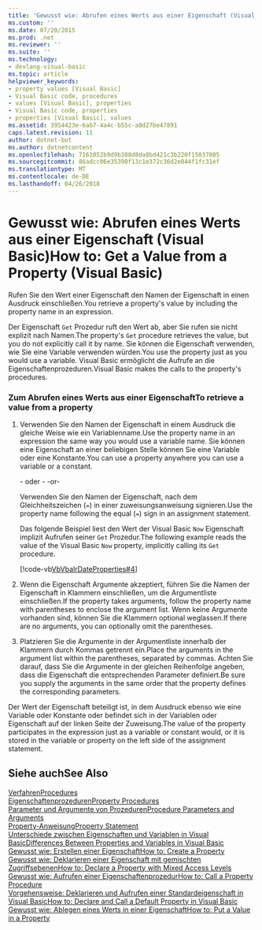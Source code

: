 ```yaml
---
title: 'Gewusst wie: Abrufen eines Werts aus einer Eigenschaft (Visual Basic)'
ms.custom: ''
ms.date: 07/20/2015
ms.prod: .net
ms.reviewer: ''
ms.suite: ''
ms.technology:
- devlang-visual-basic
ms.topic: article
helpviewer_keywords:
- property values [Visual Basic]
- Visual Basic code, procedures
- values [Visual Basic], properties
- Visual Basic code, properties
- properties [Visual Basic], values
ms.assetid: 3954423e-6ab7-4a4c-b55c-a8d27be47891
caps.latest.revision: 11
author: dotnet-bot
ms.author: dotnetcontent
ms.openlocfilehash: 7161052b9d9b388d8da8bd421c3b220f15037805
ms.sourcegitcommit: 86adcc06e35390f13c1e372c36d2e044f1fc31ef
ms.translationtype: MT
ms.contentlocale: de-DE
ms.lasthandoff: 04/26/2018
---
```

# <a name="how-to-get-a-value-from-a-property-visual-basic"></a><span data-ttu-id="2cb6b-102">Gewusst wie: Abrufen eines Werts aus einer Eigenschaft (Visual Basic)</span><span class="sxs-lookup"><span data-stu-id="2cb6b-102">How to: Get a Value from a Property (Visual Basic)</span></span>
<span data-ttu-id="2cb6b-103">Rufen Sie den Wert einer Eigenschaft den Namen der Eigenschaft in einen Ausdruck einschließen.</span><span class="sxs-lookup"><span data-stu-id="2cb6b-103">You retrieve a property's value by including the property name in an expression.</span></span>  
  
 <span data-ttu-id="2cb6b-104">Der Eigenschaft `Get` Prozedur ruft den Wert ab, aber Sie rufen sie nicht explizit nach Namen.</span><span class="sxs-lookup"><span data-stu-id="2cb6b-104">The property's `Get` procedure retrieves the value, but you do not explicitly call it by name.</span></span> <span data-ttu-id="2cb6b-105">Sie können die Eigenschaft verwenden, wie Sie eine Variable verwenden würden.</span><span class="sxs-lookup"><span data-stu-id="2cb6b-105">You use the property just as you would use a variable.</span></span> <span data-ttu-id="2cb6b-106">Visual Basic ermöglicht die Aufrufe an die Eigenschaftenprozeduren.</span><span class="sxs-lookup"><span data-stu-id="2cb6b-106">Visual Basic makes the calls to the property's procedures.</span></span>  
  
### <a name="to-retrieve-a-value-from-a-property"></a><span data-ttu-id="2cb6b-107">Zum Abrufen eines Werts aus einer Eigenschaft</span><span class="sxs-lookup"><span data-stu-id="2cb6b-107">To retrieve a value from a property</span></span>  
  
1.  <span data-ttu-id="2cb6b-108">Verwenden Sie den Namen der Eigenschaft in einem Ausdruck die gleiche Weise wie ein Variablenname.</span><span class="sxs-lookup"><span data-stu-id="2cb6b-108">Use the property name in an expression the same way you would use a variable name.</span></span> <span data-ttu-id="2cb6b-109">Sie können eine Eigenschaft an einer beliebigen Stelle können Sie eine Variable oder eine Konstante.</span><span class="sxs-lookup"><span data-stu-id="2cb6b-109">You can use a property anywhere you can use a variable or a constant.</span></span>  
  
     <span data-ttu-id="2cb6b-110">- oder - </span><span class="sxs-lookup"><span data-stu-id="2cb6b-110">-or-</span></span>  
  
     <span data-ttu-id="2cb6b-111">Verwenden Sie den Namen der Eigenschaft, nach dem Gleichheitszeichen (`=`) in einer zuweisungsanweisung signieren.</span><span class="sxs-lookup"><span data-stu-id="2cb6b-111">Use the property name following the equal (`=`) sign in an assignment statement.</span></span>  
  
     <span data-ttu-id="2cb6b-112">Das folgende Beispiel liest den Wert der Visual Basic `Now` Eigenschaft implizit Aufrufen seiner `Get` Prozedur.</span><span class="sxs-lookup"><span data-stu-id="2cb6b-112">The following example reads the value of the Visual Basic `Now` property, implicitly calling its `Get` procedure.</span></span>  
  
     [!code-vb[VbVbalrDateProperties#4](./codesnippet/VisualBasic/how-to-get-a-value-from-a-property_1.vb)]  
  
2.  <span data-ttu-id="2cb6b-113">Wenn die Eigenschaft Argumente akzeptiert, führen Sie die Namen der Eigenschaft in Klammern einschließen, um die Argumentliste einschließen.</span><span class="sxs-lookup"><span data-stu-id="2cb6b-113">If the property takes arguments, follow the property name with parentheses to enclose the argument list.</span></span> <span data-ttu-id="2cb6b-114">Wenn keine Argumente vorhanden sind, können Sie die Klammern optional weglassen.</span><span class="sxs-lookup"><span data-stu-id="2cb6b-114">If there are no arguments, you can optionally omit the parentheses.</span></span>  
  
3.  <span data-ttu-id="2cb6b-115">Platzieren Sie die Argumente in der Argumentliste innerhalb der Klammern durch Kommas getrennt ein.</span><span class="sxs-lookup"><span data-stu-id="2cb6b-115">Place the arguments in the argument list within the parentheses, separated by commas.</span></span> <span data-ttu-id="2cb6b-116">Achten Sie darauf, dass Sie die Argumente in der gleichen Reihenfolge angeben, dass die Eigenschaft die entsprechenden Parameter definiert.</span><span class="sxs-lookup"><span data-stu-id="2cb6b-116">Be sure you supply the arguments in the same order that the property defines the corresponding parameters.</span></span>  
  
 <span data-ttu-id="2cb6b-117">Der Wert der Eigenschaft beteiligt ist, in dem Ausdruck ebenso wie eine Variable oder Konstante oder befindet sich in der Variablen oder Eigenschaft auf der linken Seite der Zuweisung.</span><span class="sxs-lookup"><span data-stu-id="2cb6b-117">The value of the property participates in the expression just as a variable or constant would, or it is stored in the variable or property on the left side of the assignment statement.</span></span>  
  
## <a name="see-also"></a><span data-ttu-id="2cb6b-118">Siehe auch</span><span class="sxs-lookup"><span data-stu-id="2cb6b-118">See Also</span></span>  
 [<span data-ttu-id="2cb6b-119">Verfahren</span><span class="sxs-lookup"><span data-stu-id="2cb6b-119">Procedures</span></span>](./index.md)  
 [<span data-ttu-id="2cb6b-120">Eigenschaftenprozeduren</span><span class="sxs-lookup"><span data-stu-id="2cb6b-120">Property Procedures</span></span>](./property-procedures.md)  
 [<span data-ttu-id="2cb6b-121">Parameter und Argumente von Prozeduren</span><span class="sxs-lookup"><span data-stu-id="2cb6b-121">Procedure Parameters and Arguments</span></span>](./procedure-parameters-and-arguments.md)  
 [<span data-ttu-id="2cb6b-122">Property-Anweisung</span><span class="sxs-lookup"><span data-stu-id="2cb6b-122">Property Statement</span></span>](../../../../visual-basic/language-reference/statements/property-statement.md)  
 [<span data-ttu-id="2cb6b-123">Unterschiede zwischen Eigenschaften und Variablen in Visual Basic</span><span class="sxs-lookup"><span data-stu-id="2cb6b-123">Differences Between Properties and Variables in Visual Basic</span></span>](./differences-between-properties-and-variables.md)  
 [<span data-ttu-id="2cb6b-124">Gewusst wie: Erstellen einer Eigenschaft</span><span class="sxs-lookup"><span data-stu-id="2cb6b-124">How to: Create a Property</span></span>](./how-to-create-a-property.md)  
 [<span data-ttu-id="2cb6b-125">Gewusst wie: Deklarieren einer Eigenschaft mit gemischten Zugriffsebenen</span><span class="sxs-lookup"><span data-stu-id="2cb6b-125">How to: Declare a Property with Mixed Access Levels</span></span>](./how-to-declare-a-property-with-mixed-access-levels.md)  
 [<span data-ttu-id="2cb6b-126">Gewusst wie: Aufrufen einer Eigenschaftenprozedur</span><span class="sxs-lookup"><span data-stu-id="2cb6b-126">How to: Call a Property Procedure</span></span>](./how-to-call-a-property-procedure.md)  
 [<span data-ttu-id="2cb6b-127">Vorgehensweise: Deklarieren und Aufrufen einer Standardeigenschaft in Visual Basic</span><span class="sxs-lookup"><span data-stu-id="2cb6b-127">How to: Declare and Call a Default Property in Visual Basic</span></span>](./how-to-declare-and-call-a-default-property.md)  
 [<span data-ttu-id="2cb6b-128">Gewusst wie: Ablegen eines Werts in einer Eigenschaft</span><span class="sxs-lookup"><span data-stu-id="2cb6b-128">How to: Put a Value in a Property</span></span>](./how-to-put-a-value-in-a-property.md)
